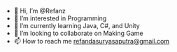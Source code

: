 - 👋 Hi, I’m @Refanz
- 👀 I’m interested in Programming
- 🌱 I’m currently learning Java, C#, and Unity
- 💞️ I’m looking to collaborate on Making Game
- 📫 How to reach me refandasuryasaputra@gmail.com

<!---
Refanz/Refanz is a ✨ special ✨ repository because its `README.md` (this file) appears on your GitHub profile.
You can click the Preview link to take a look at your changes.
--->
